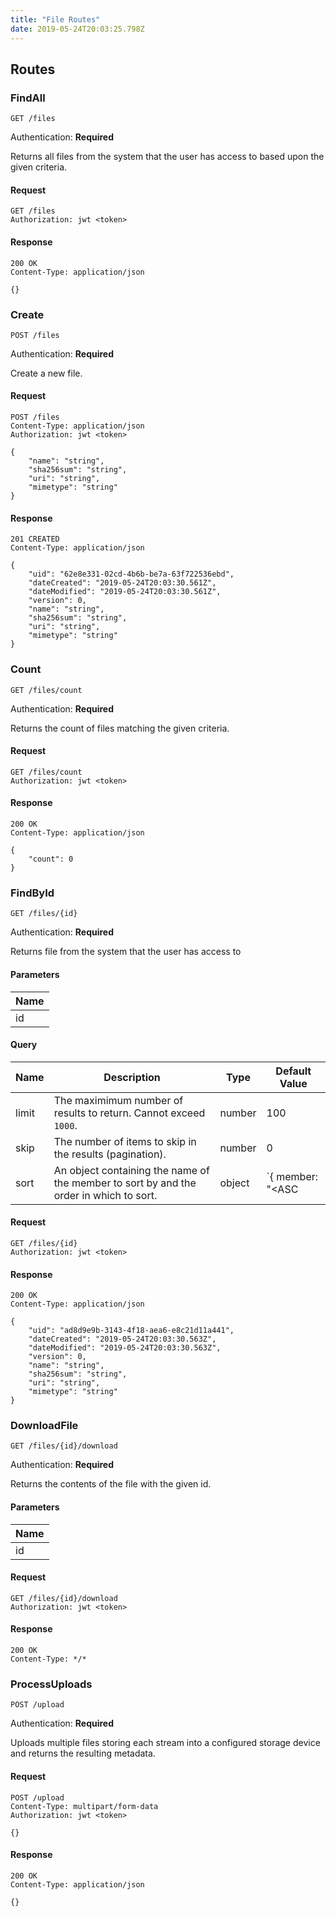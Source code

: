 ```yaml
---
title: "File Routes"
date: 2019-05-24T20:03:25.798Z
---
```




## Routes

### FindAll
`GET /files`

Authentication: **Required**

Returns all files from the system that the user has access to based upon the given criteria.

#### Request
```http
GET /files
Authorization: jwt <token>
```

#### Response
```http
200 OK
Content-Type: application/json

{}
```

### Create
`POST /files`

Authentication: **Required**

Create a new file.

#### Request
```http
POST /files
Content-Type: application/json
Authorization: jwt <token>

{
    "name": "string",
    "sha256sum": "string",
    "uri": "string",
    "mimetype": "string"
}
```

#### Response
```http
201 CREATED
Content-Type: application/json

{
    "uid": "62e8e331-02cd-4b6b-be7a-63f722536ebd",
    "dateCreated": "2019-05-24T20:03:30.561Z",
    "dateModified": "2019-05-24T20:03:30.561Z",
    "version": 0,
    "name": "string",
    "sha256sum": "string",
    "uri": "string",
    "mimetype": "string"
}
```

### Count
`GET /files/count`

Authentication: **Required**

Returns the count of files matching the given criteria.

#### Request
```http
GET /files/count
Authorization: jwt <token>
```

#### Response
```http
200 OK
Content-Type: application/json

{
    "count": 0
}
```

### FindById
`GET /files/{id}`

Authentication: **Required**

Returns file from the system that the user has access to

#### Parameters
| Name       |
| ---------- |
| id |

#### Query
| Name       | Description | Type | Default Value |
| ---------- | ---------------------------------------------------------------- | ------ | ------------- |
| limit      | The maximimum number of results to return. Cannot exceed `1000`. | number | 100           |
| skip       | The number of items to skip in the results (pagination).         | number | 0             |
| sort       | An object containing the name of the member to sort by and the order in which to sort. | object | `{ member: "<ASC|DESC>" } |

#### Request
```http
GET /files/{id}
Authorization: jwt <token>
```

#### Response
```http
200 OK
Content-Type: application/json

{
    "uid": "ad8d9e9b-3143-4f18-aea6-e8c21d11a441",
    "dateCreated": "2019-05-24T20:03:30.563Z",
    "dateModified": "2019-05-24T20:03:30.563Z",
    "version": 0,
    "name": "string",
    "sha256sum": "string",
    "uri": "string",
    "mimetype": "string"
}
```

### DownloadFile
`GET /files/{id}/download`

Authentication: **Required**

Returns the contents of the file with the given id.

#### Parameters
| Name       |
| ---------- |
| id |

#### Request
```http
GET /files/{id}/download
Authorization: jwt <token>
```

#### Response
```http
200 OK
Content-Type: */*
```

### ProcessUploads
`POST /upload`

Authentication: **Required**

Uploads multiple files storing each stream into a configured storage device and returns the resulting metadata.

#### Request
```http
POST /upload
Content-Type: multipart/form-data
Authorization: jwt <token>

{}
```

#### Response
```http
200 OK
Content-Type: application/json

{}
```

